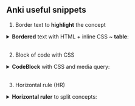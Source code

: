## Anki useful snippets

1.  Border text to **highlight** the concept
<details>
    <summary>
        <strong>Bordered</strong> text with HTML + inline CSS ~ <strong>table</strong>:
    </summary>
    <p>

```xml
<div style="border: 1px solid black; display: inline-block; padding: 15px;">Question word + <b>DO (DOES)</b> + подлежащее + 1 форма:</div>
```

</p>
</details>
<br>

2. Block of code with CSS
<details>
<summary>
    <strong>CodeBlock</strong> with CSS and media query:
</summary>
<p>

```html
<div><br /></div>
<div class="codeblock">
  <pre>
    <!-- put your code here -->
    </pre>
</div>
<div><br /></div>
```

```css
/* put these styles on the very bottom of ANKI HTML */
<style>
  .codeblock {
    display: inline-block;
    padding: 15px;
    background-color: #f9f9f9;
    border: 1px solid black;
    text-align: left;
  }

  .codeblock pre {
    margin: 0;
    font-family: inherit;
  }

  @media (max-width: 600px) {
    /* to avoid horizontal scroll on mobiles */
    .codeblock pre {
      white-space: normal;
    }
  }
</style>
```

</p>
</details>
<br>

3. Horizontal rule (HR)
<details>
<summary>
    <strong>Horizontal ruler</strong> to split concepts:
</summary>
<p>

```xml
<br><div><hr></div><br>
```

</p>
</details>
<br>

